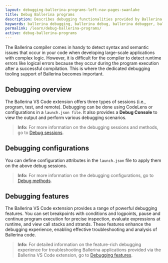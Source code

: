 ```yaml
---
layout: debugging-ballerina-programs-left-nav-pages-swanlake
title: Debug Ballerina programs
description: Describes debugging functionalities provided by Ballerina in Visual Studio Code.  
keywords: ballerina debugging, ballerina debug, ballerina debugger, ballerina vscode
permalink: /learn/debug-ballerina-programs/
active: debug-ballerina-programs
---
```


The Ballerina compiler comes in handy to detect syntax and semantic issues that occur in your code when developing large-scale applications with complex logic. However, it is difficult for the compiler to detect runtime errors like logical errors because they occur during the program execution after a successful compilation. This is where the dedicated debugging tooling support of Ballerina becomes important.

## Debugging overview

The Ballerina VS Code extension offers three types of sessions (i.e., program, test, and remote). Debugging can be done using CodeLens or configurations in a `launch.json file`. It also provides a **Debug Console** to view the output and perform various debugging scenarios.

>**Info:** For more information on the debugging sessions and methods, go to <a href="https://wso2.com/ballerina/vscode/docs/debug-the-code/debugging-overview/" target="_blank">Debug sessions</a>.

## Debugging configurations

You can define configuration attributes in the `launch.json` file to apply them on the above debug sessions.

>**Info:** For more information on the debugging configurations, go to <a href="https://wso2.com/ballerina/vscode/docs/debug-the-code/debugging-configurations/" target="_blank">Debug methods</a>.

## Debugging features

The Ballerina VS Code extension provides a range of powerful debugging features. You can set breakpoints with conditions and logpoints, pause and continue program execution for precise inspection, evaluate expressions at runtime, and view call stacks and strands. These features enhance the debugging experience, enabling effective troubleshooting and analysis of Ballerina code.

>**Info:** For detailed information on the feature-rich debugging experience for troubleshooting Ballerina applications provided via the Ballerina VS Code extension, go to <a href="https://wso2.com/ballerina/vscode/docs/debug-the-code/debugging-features/" target="_blank">Debugging features</a>.
